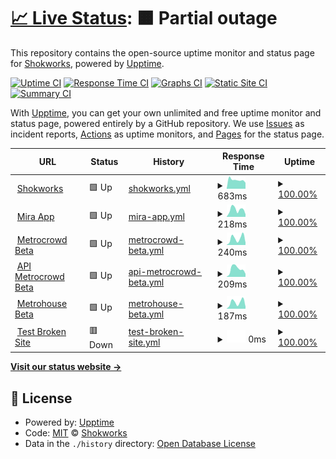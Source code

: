 # [📈 Live Status](https://shokworks.github.io/upptime): <!--live status--> **🟧 Partial outage**

This repository contains the open-source uptime monitor and status page for [Shokworks](https://shokworks.github.io/upptime), powered by [Upptime](https://github.com/upptime/upptime).

[![Uptime CI](https://github.com/shokworks/upptime/workflows/Uptime%20CI/badge.svg)](https://github.com/shokworks/upptime/actions?query=workflow%3A%22Uptime+CI%22)
[![Response Time CI](https://github.com/shokworks/upptime/workflows/Response%20Time%20CI/badge.svg)](https://github.com/shokworks/upptime/actions?query=workflow%3A%22Response+Time+CI%22)
[![Graphs CI](https://github.com/shokworks/upptime/workflows/Graphs%20CI/badge.svg)](https://github.com/shokworks/upptime/actions?query=workflow%3A%22Graphs+CI%22)
[![Static Site CI](https://github.com/shokworks/upptime/workflows/Static%20Site%20CI/badge.svg)](https://github.com/shokworks/upptime/actions?query=workflow%3A%22Static+Site+CI%22)
[![Summary CI](https://github.com/shokworks/upptime/workflows/Summary%20CI/badge.svg)](https://github.com/shokworks/upptime/actions?query=workflow%3A%22Summary+CI%22)

With [Upptime](https://upptime.js.org), you can get your own unlimited and free uptime monitor and status page, powered entirely by a GitHub repository. We use [Issues](https://github.com/shokworks/upptime/issues) as incident reports, [Actions](https://github.com/shokworks/upptime/actions) as uptime monitors, and [Pages](https://shokworks.github.io/upptime) for the status page.

<!--start: status pages-->
<!-- This summary is generated by Upptime (https://github.com/upptime/upptime) -->
<!-- Do not edit this manually, your changes will be overwritten -->
<!-- prettier-ignore -->
| URL | Status | History | Response Time | Uptime |
| --- | ------ | ------- | ------------- | ------ |
| <img alt="" src="https://favicons.githubusercontent.com/shokworks.io" height="13"> [Shokworks](https://shokworks.io) | 🟩 Up | [shokworks.yml](https://github.com/shokworks/upptime/commits/HEAD/history/shokworks.yml) | <details><summary><img alt="Response time graph" src="./graphs/shokworks/response-time-week.png" height="20"> 683ms</summary><br><a href="https://shokworks.github.io/upptime/history/shokworks"><img alt="Response time 1136" src="https://img.shields.io/endpoint?url=https%3A%2F%2Fraw.githubusercontent.com%2Fshokworks%2Fupptime%2FHEAD%2Fapi%2Fshokworks%2Fresponse-time.json"></a><br><a href="https://shokworks.github.io/upptime/history/shokworks"><img alt="24-hour response time 469" src="https://img.shields.io/endpoint?url=https%3A%2F%2Fraw.githubusercontent.com%2Fshokworks%2Fupptime%2FHEAD%2Fapi%2Fshokworks%2Fresponse-time-day.json"></a><br><a href="https://shokworks.github.io/upptime/history/shokworks"><img alt="7-day response time 683" src="https://img.shields.io/endpoint?url=https%3A%2F%2Fraw.githubusercontent.com%2Fshokworks%2Fupptime%2FHEAD%2Fapi%2Fshokworks%2Fresponse-time-week.json"></a><br><a href="https://shokworks.github.io/upptime/history/shokworks"><img alt="30-day response time 572" src="https://img.shields.io/endpoint?url=https%3A%2F%2Fraw.githubusercontent.com%2Fshokworks%2Fupptime%2FHEAD%2Fapi%2Fshokworks%2Fresponse-time-month.json"></a><br><a href="https://shokworks.github.io/upptime/history/shokworks"><img alt="1-year response time 1136" src="https://img.shields.io/endpoint?url=https%3A%2F%2Fraw.githubusercontent.com%2Fshokworks%2Fupptime%2FHEAD%2Fapi%2Fshokworks%2Fresponse-time-year.json"></a></details> | <details><summary><a href="https://shokworks.github.io/upptime/history/shokworks">100.00%</a></summary><a href="https://shokworks.github.io/upptime/history/shokworks"><img alt="All-time uptime 100.00%" src="https://img.shields.io/endpoint?url=https%3A%2F%2Fraw.githubusercontent.com%2Fshokworks%2Fupptime%2FHEAD%2Fapi%2Fshokworks%2Fuptime.json"></a><br><a href="https://shokworks.github.io/upptime/history/shokworks"><img alt="24-hour uptime 100.00%" src="https://img.shields.io/endpoint?url=https%3A%2F%2Fraw.githubusercontent.com%2Fshokworks%2Fupptime%2FHEAD%2Fapi%2Fshokworks%2Fuptime-day.json"></a><br><a href="https://shokworks.github.io/upptime/history/shokworks"><img alt="7-day uptime 100.00%" src="https://img.shields.io/endpoint?url=https%3A%2F%2Fraw.githubusercontent.com%2Fshokworks%2Fupptime%2FHEAD%2Fapi%2Fshokworks%2Fuptime-week.json"></a><br><a href="https://shokworks.github.io/upptime/history/shokworks"><img alt="30-day uptime 100.00%" src="https://img.shields.io/endpoint?url=https%3A%2F%2Fraw.githubusercontent.com%2Fshokworks%2Fupptime%2FHEAD%2Fapi%2Fshokworks%2Fuptime-month.json"></a><br><a href="https://shokworks.github.io/upptime/history/shokworks"><img alt="1-year uptime 100.00%" src="https://img.shields.io/endpoint?url=https%3A%2F%2Fraw.githubusercontent.com%2Fshokworks%2Fupptime%2FHEAD%2Fapi%2Fshokworks%2Fuptime-year.json"></a></details>
| <img alt="" src="https://favicons.githubusercontent.com/app.miraapp.io" height="13"> [Mira App](https://app.miraapp.io) | 🟩 Up | [mira-app.yml](https://github.com/shokworks/upptime/commits/HEAD/history/mira-app.yml) | <details><summary><img alt="Response time graph" src="./graphs/mira-app/response-time-week.png" height="20"> 218ms</summary><br><a href="https://shokworks.github.io/upptime/history/mira-app"><img alt="Response time 155" src="https://img.shields.io/endpoint?url=https%3A%2F%2Fraw.githubusercontent.com%2Fshokworks%2Fupptime%2FHEAD%2Fapi%2Fmira-app%2Fresponse-time.json"></a><br><a href="https://shokworks.github.io/upptime/history/mira-app"><img alt="24-hour response time 78" src="https://img.shields.io/endpoint?url=https%3A%2F%2Fraw.githubusercontent.com%2Fshokworks%2Fupptime%2FHEAD%2Fapi%2Fmira-app%2Fresponse-time-day.json"></a><br><a href="https://shokworks.github.io/upptime/history/mira-app"><img alt="7-day response time 218" src="https://img.shields.io/endpoint?url=https%3A%2F%2Fraw.githubusercontent.com%2Fshokworks%2Fupptime%2FHEAD%2Fapi%2Fmira-app%2Fresponse-time-week.json"></a><br><a href="https://shokworks.github.io/upptime/history/mira-app"><img alt="30-day response time 169" src="https://img.shields.io/endpoint?url=https%3A%2F%2Fraw.githubusercontent.com%2Fshokworks%2Fupptime%2FHEAD%2Fapi%2Fmira-app%2Fresponse-time-month.json"></a><br><a href="https://shokworks.github.io/upptime/history/mira-app"><img alt="1-year response time 155" src="https://img.shields.io/endpoint?url=https%3A%2F%2Fraw.githubusercontent.com%2Fshokworks%2Fupptime%2FHEAD%2Fapi%2Fmira-app%2Fresponse-time-year.json"></a></details> | <details><summary><a href="https://shokworks.github.io/upptime/history/mira-app">100.00%</a></summary><a href="https://shokworks.github.io/upptime/history/mira-app"><img alt="All-time uptime 100.00%" src="https://img.shields.io/endpoint?url=https%3A%2F%2Fraw.githubusercontent.com%2Fshokworks%2Fupptime%2FHEAD%2Fapi%2Fmira-app%2Fuptime.json"></a><br><a href="https://shokworks.github.io/upptime/history/mira-app"><img alt="24-hour uptime 100.00%" src="https://img.shields.io/endpoint?url=https%3A%2F%2Fraw.githubusercontent.com%2Fshokworks%2Fupptime%2FHEAD%2Fapi%2Fmira-app%2Fuptime-day.json"></a><br><a href="https://shokworks.github.io/upptime/history/mira-app"><img alt="7-day uptime 100.00%" src="https://img.shields.io/endpoint?url=https%3A%2F%2Fraw.githubusercontent.com%2Fshokworks%2Fupptime%2FHEAD%2Fapi%2Fmira-app%2Fuptime-week.json"></a><br><a href="https://shokworks.github.io/upptime/history/mira-app"><img alt="30-day uptime 100.00%" src="https://img.shields.io/endpoint?url=https%3A%2F%2Fraw.githubusercontent.com%2Fshokworks%2Fupptime%2FHEAD%2Fapi%2Fmira-app%2Fuptime-month.json"></a><br><a href="https://shokworks.github.io/upptime/history/mira-app"><img alt="1-year uptime 100.00%" src="https://img.shields.io/endpoint?url=https%3A%2F%2Fraw.githubusercontent.com%2Fshokworks%2Fupptime%2FHEAD%2Fapi%2Fmira-app%2Fuptime-year.json"></a></details>
| <img alt="" src="https://favicons.githubusercontent.com/app-beta.metrocrowd.io" height="13"> [Metrocrowd Beta](https://app-beta.metrocrowd.io) | 🟩 Up | [metrocrowd-beta.yml](https://github.com/shokworks/upptime/commits/HEAD/history/metrocrowd-beta.yml) | <details><summary><img alt="Response time graph" src="./graphs/metrocrowd-beta/response-time-week.png" height="20"> 240ms</summary><br><a href="https://shokworks.github.io/upptime/history/metrocrowd-beta"><img alt="Response time 175" src="https://img.shields.io/endpoint?url=https%3A%2F%2Fraw.githubusercontent.com%2Fshokworks%2Fupptime%2FHEAD%2Fapi%2Fmetrocrowd-beta%2Fresponse-time.json"></a><br><a href="https://shokworks.github.io/upptime/history/metrocrowd-beta"><img alt="24-hour response time 84" src="https://img.shields.io/endpoint?url=https%3A%2F%2Fraw.githubusercontent.com%2Fshokworks%2Fupptime%2FHEAD%2Fapi%2Fmetrocrowd-beta%2Fresponse-time-day.json"></a><br><a href="https://shokworks.github.io/upptime/history/metrocrowd-beta"><img alt="7-day response time 240" src="https://img.shields.io/endpoint?url=https%3A%2F%2Fraw.githubusercontent.com%2Fshokworks%2Fupptime%2FHEAD%2Fapi%2Fmetrocrowd-beta%2Fresponse-time-week.json"></a><br><a href="https://shokworks.github.io/upptime/history/metrocrowd-beta"><img alt="30-day response time 212" src="https://img.shields.io/endpoint?url=https%3A%2F%2Fraw.githubusercontent.com%2Fshokworks%2Fupptime%2FHEAD%2Fapi%2Fmetrocrowd-beta%2Fresponse-time-month.json"></a><br><a href="https://shokworks.github.io/upptime/history/metrocrowd-beta"><img alt="1-year response time 175" src="https://img.shields.io/endpoint?url=https%3A%2F%2Fraw.githubusercontent.com%2Fshokworks%2Fupptime%2FHEAD%2Fapi%2Fmetrocrowd-beta%2Fresponse-time-year.json"></a></details> | <details><summary><a href="https://shokworks.github.io/upptime/history/metrocrowd-beta">100.00%</a></summary><a href="https://shokworks.github.io/upptime/history/metrocrowd-beta"><img alt="All-time uptime 100.00%" src="https://img.shields.io/endpoint?url=https%3A%2F%2Fraw.githubusercontent.com%2Fshokworks%2Fupptime%2FHEAD%2Fapi%2Fmetrocrowd-beta%2Fuptime.json"></a><br><a href="https://shokworks.github.io/upptime/history/metrocrowd-beta"><img alt="24-hour uptime 100.00%" src="https://img.shields.io/endpoint?url=https%3A%2F%2Fraw.githubusercontent.com%2Fshokworks%2Fupptime%2FHEAD%2Fapi%2Fmetrocrowd-beta%2Fuptime-day.json"></a><br><a href="https://shokworks.github.io/upptime/history/metrocrowd-beta"><img alt="7-day uptime 100.00%" src="https://img.shields.io/endpoint?url=https%3A%2F%2Fraw.githubusercontent.com%2Fshokworks%2Fupptime%2FHEAD%2Fapi%2Fmetrocrowd-beta%2Fuptime-week.json"></a><br><a href="https://shokworks.github.io/upptime/history/metrocrowd-beta"><img alt="30-day uptime 100.00%" src="https://img.shields.io/endpoint?url=https%3A%2F%2Fraw.githubusercontent.com%2Fshokworks%2Fupptime%2FHEAD%2Fapi%2Fmetrocrowd-beta%2Fuptime-month.json"></a><br><a href="https://shokworks.github.io/upptime/history/metrocrowd-beta"><img alt="1-year uptime 100.00%" src="https://img.shields.io/endpoint?url=https%3A%2F%2Fraw.githubusercontent.com%2Fshokworks%2Fupptime%2FHEAD%2Fapi%2Fmetrocrowd-beta%2Fuptime-year.json"></a></details>
| <img alt="" src="https://favicons.githubusercontent.com/api-beta.metrocrowd.io" height="13"> [API Metrocrowd Beta](https://api-beta.metrocrowd.io/api/docs/) | 🟩 Up | [api-metrocrowd-beta.yml](https://github.com/shokworks/upptime/commits/HEAD/history/api-metrocrowd-beta.yml) | <details><summary><img alt="Response time graph" src="./graphs/api-metrocrowd-beta/response-time-week.png" height="20"> 209ms</summary><br><a href="https://shokworks.github.io/upptime/history/api-metrocrowd-beta"><img alt="Response time 139" src="https://img.shields.io/endpoint?url=https%3A%2F%2Fraw.githubusercontent.com%2Fshokworks%2Fupptime%2FHEAD%2Fapi%2Fapi-metrocrowd-beta%2Fresponse-time.json"></a><br><a href="https://shokworks.github.io/upptime/history/api-metrocrowd-beta"><img alt="24-hour response time 81" src="https://img.shields.io/endpoint?url=https%3A%2F%2Fraw.githubusercontent.com%2Fshokworks%2Fupptime%2FHEAD%2Fapi%2Fapi-metrocrowd-beta%2Fresponse-time-day.json"></a><br><a href="https://shokworks.github.io/upptime/history/api-metrocrowd-beta"><img alt="7-day response time 209" src="https://img.shields.io/endpoint?url=https%3A%2F%2Fraw.githubusercontent.com%2Fshokworks%2Fupptime%2FHEAD%2Fapi%2Fapi-metrocrowd-beta%2Fresponse-time-week.json"></a><br><a href="https://shokworks.github.io/upptime/history/api-metrocrowd-beta"><img alt="30-day response time 142" src="https://img.shields.io/endpoint?url=https%3A%2F%2Fraw.githubusercontent.com%2Fshokworks%2Fupptime%2FHEAD%2Fapi%2Fapi-metrocrowd-beta%2Fresponse-time-month.json"></a><br><a href="https://shokworks.github.io/upptime/history/api-metrocrowd-beta"><img alt="1-year response time 139" src="https://img.shields.io/endpoint?url=https%3A%2F%2Fraw.githubusercontent.com%2Fshokworks%2Fupptime%2FHEAD%2Fapi%2Fapi-metrocrowd-beta%2Fresponse-time-year.json"></a></details> | <details><summary><a href="https://shokworks.github.io/upptime/history/api-metrocrowd-beta">100.00%</a></summary><a href="https://shokworks.github.io/upptime/history/api-metrocrowd-beta"><img alt="All-time uptime 100.00%" src="https://img.shields.io/endpoint?url=https%3A%2F%2Fraw.githubusercontent.com%2Fshokworks%2Fupptime%2FHEAD%2Fapi%2Fapi-metrocrowd-beta%2Fuptime.json"></a><br><a href="https://shokworks.github.io/upptime/history/api-metrocrowd-beta"><img alt="24-hour uptime 100.00%" src="https://img.shields.io/endpoint?url=https%3A%2F%2Fraw.githubusercontent.com%2Fshokworks%2Fupptime%2FHEAD%2Fapi%2Fapi-metrocrowd-beta%2Fuptime-day.json"></a><br><a href="https://shokworks.github.io/upptime/history/api-metrocrowd-beta"><img alt="7-day uptime 100.00%" src="https://img.shields.io/endpoint?url=https%3A%2F%2Fraw.githubusercontent.com%2Fshokworks%2Fupptime%2FHEAD%2Fapi%2Fapi-metrocrowd-beta%2Fuptime-week.json"></a><br><a href="https://shokworks.github.io/upptime/history/api-metrocrowd-beta"><img alt="30-day uptime 100.00%" src="https://img.shields.io/endpoint?url=https%3A%2F%2Fraw.githubusercontent.com%2Fshokworks%2Fupptime%2FHEAD%2Fapi%2Fapi-metrocrowd-beta%2Fuptime-month.json"></a><br><a href="https://shokworks.github.io/upptime/history/api-metrocrowd-beta"><img alt="1-year uptime 100.00%" src="https://img.shields.io/endpoint?url=https%3A%2F%2Fraw.githubusercontent.com%2Fshokworks%2Fupptime%2FHEAD%2Fapi%2Fapi-metrocrowd-beta%2Fuptime-year.json"></a></details>
| <img alt="" src="https://favicons.githubusercontent.com/app-beta.metrohouse.io" height="13"> [Metrohouse Beta](https://app-beta.metrohouse.io) | 🟩 Up | [metrohouse-beta.yml](https://github.com/shokworks/upptime/commits/HEAD/history/metrohouse-beta.yml) | <details><summary><img alt="Response time graph" src="./graphs/metrohouse-beta/response-time-week.png" height="20"> 187ms</summary><br><a href="https://shokworks.github.io/upptime/history/metrohouse-beta"><img alt="Response time 131" src="https://img.shields.io/endpoint?url=https%3A%2F%2Fraw.githubusercontent.com%2Fshokworks%2Fupptime%2FHEAD%2Fapi%2Fmetrohouse-beta%2Fresponse-time.json"></a><br><a href="https://shokworks.github.io/upptime/history/metrohouse-beta"><img alt="24-hour response time 59" src="https://img.shields.io/endpoint?url=https%3A%2F%2Fraw.githubusercontent.com%2Fshokworks%2Fupptime%2FHEAD%2Fapi%2Fmetrohouse-beta%2Fresponse-time-day.json"></a><br><a href="https://shokworks.github.io/upptime/history/metrohouse-beta"><img alt="7-day response time 187" src="https://img.shields.io/endpoint?url=https%3A%2F%2Fraw.githubusercontent.com%2Fshokworks%2Fupptime%2FHEAD%2Fapi%2Fmetrohouse-beta%2Fresponse-time-week.json"></a><br><a href="https://shokworks.github.io/upptime/history/metrohouse-beta"><img alt="30-day response time 141" src="https://img.shields.io/endpoint?url=https%3A%2F%2Fraw.githubusercontent.com%2Fshokworks%2Fupptime%2FHEAD%2Fapi%2Fmetrohouse-beta%2Fresponse-time-month.json"></a><br><a href="https://shokworks.github.io/upptime/history/metrohouse-beta"><img alt="1-year response time 131" src="https://img.shields.io/endpoint?url=https%3A%2F%2Fraw.githubusercontent.com%2Fshokworks%2Fupptime%2FHEAD%2Fapi%2Fmetrohouse-beta%2Fresponse-time-year.json"></a></details> | <details><summary><a href="https://shokworks.github.io/upptime/history/metrohouse-beta">100.00%</a></summary><a href="https://shokworks.github.io/upptime/history/metrohouse-beta"><img alt="All-time uptime 99.98%" src="https://img.shields.io/endpoint?url=https%3A%2F%2Fraw.githubusercontent.com%2Fshokworks%2Fupptime%2FHEAD%2Fapi%2Fmetrohouse-beta%2Fuptime.json"></a><br><a href="https://shokworks.github.io/upptime/history/metrohouse-beta"><img alt="24-hour uptime 100.00%" src="https://img.shields.io/endpoint?url=https%3A%2F%2Fraw.githubusercontent.com%2Fshokworks%2Fupptime%2FHEAD%2Fapi%2Fmetrohouse-beta%2Fuptime-day.json"></a><br><a href="https://shokworks.github.io/upptime/history/metrohouse-beta"><img alt="7-day uptime 100.00%" src="https://img.shields.io/endpoint?url=https%3A%2F%2Fraw.githubusercontent.com%2Fshokworks%2Fupptime%2FHEAD%2Fapi%2Fmetrohouse-beta%2Fuptime-week.json"></a><br><a href="https://shokworks.github.io/upptime/history/metrohouse-beta"><img alt="30-day uptime 100.00%" src="https://img.shields.io/endpoint?url=https%3A%2F%2Fraw.githubusercontent.com%2Fshokworks%2Fupptime%2FHEAD%2Fapi%2Fmetrohouse-beta%2Fuptime-month.json"></a><br><a href="https://shokworks.github.io/upptime/history/metrohouse-beta"><img alt="1-year uptime 99.98%" src="https://img.shields.io/endpoint?url=https%3A%2F%2Fraw.githubusercontent.com%2Fshokworks%2Fupptime%2FHEAD%2Fapi%2Fmetrohouse-beta%2Fuptime-year.json"></a></details>
| <img alt="" src="https://favicons.githubusercontent.com/thissitedoesnotexist.koj.co" height="13"> [Test Broken Site](https://thissitedoesnotexist.koj.co) | 🟥 Down | [test-broken-site.yml](https://github.com/shokworks/upptime/commits/HEAD/history/test-broken-site.yml) | <details><summary><img alt="Response time graph" src="./graphs/test-broken-site/response-time-week.png" height="20"> 0ms</summary><br><a href="https://shokworks.github.io/upptime/history/test-broken-site"><img alt="Response time 0" src="https://img.shields.io/endpoint?url=https%3A%2F%2Fraw.githubusercontent.com%2Fshokworks%2Fupptime%2FHEAD%2Fapi%2Ftest-broken-site%2Fresponse-time.json"></a><br><a href="https://shokworks.github.io/upptime/history/test-broken-site"><img alt="24-hour response time 0" src="https://img.shields.io/endpoint?url=https%3A%2F%2Fraw.githubusercontent.com%2Fshokworks%2Fupptime%2FHEAD%2Fapi%2Ftest-broken-site%2Fresponse-time-day.json"></a><br><a href="https://shokworks.github.io/upptime/history/test-broken-site"><img alt="7-day response time 0" src="https://img.shields.io/endpoint?url=https%3A%2F%2Fraw.githubusercontent.com%2Fshokworks%2Fupptime%2FHEAD%2Fapi%2Ftest-broken-site%2Fresponse-time-week.json"></a><br><a href="https://shokworks.github.io/upptime/history/test-broken-site"><img alt="30-day response time 0" src="https://img.shields.io/endpoint?url=https%3A%2F%2Fraw.githubusercontent.com%2Fshokworks%2Fupptime%2FHEAD%2Fapi%2Ftest-broken-site%2Fresponse-time-month.json"></a><br><a href="https://shokworks.github.io/upptime/history/test-broken-site"><img alt="1-year response time 0" src="https://img.shields.io/endpoint?url=https%3A%2F%2Fraw.githubusercontent.com%2Fshokworks%2Fupptime%2FHEAD%2Fapi%2Ftest-broken-site%2Fresponse-time-year.json"></a></details> | <details><summary><a href="https://shokworks.github.io/upptime/history/test-broken-site">100.00%</a></summary><a href="https://shokworks.github.io/upptime/history/test-broken-site"><img alt="All-time uptime 100.00%" src="https://img.shields.io/endpoint?url=https%3A%2F%2Fraw.githubusercontent.com%2Fshokworks%2Fupptime%2FHEAD%2Fapi%2Ftest-broken-site%2Fuptime.json"></a><br><a href="https://shokworks.github.io/upptime/history/test-broken-site"><img alt="24-hour uptime 100.00%" src="https://img.shields.io/endpoint?url=https%3A%2F%2Fraw.githubusercontent.com%2Fshokworks%2Fupptime%2FHEAD%2Fapi%2Ftest-broken-site%2Fuptime-day.json"></a><br><a href="https://shokworks.github.io/upptime/history/test-broken-site"><img alt="7-day uptime 100.00%" src="https://img.shields.io/endpoint?url=https%3A%2F%2Fraw.githubusercontent.com%2Fshokworks%2Fupptime%2FHEAD%2Fapi%2Ftest-broken-site%2Fuptime-week.json"></a><br><a href="https://shokworks.github.io/upptime/history/test-broken-site"><img alt="30-day uptime 100.00%" src="https://img.shields.io/endpoint?url=https%3A%2F%2Fraw.githubusercontent.com%2Fshokworks%2Fupptime%2FHEAD%2Fapi%2Ftest-broken-site%2Fuptime-month.json"></a><br><a href="https://shokworks.github.io/upptime/history/test-broken-site"><img alt="1-year uptime 100.00%" src="https://img.shields.io/endpoint?url=https%3A%2F%2Fraw.githubusercontent.com%2Fshokworks%2Fupptime%2FHEAD%2Fapi%2Ftest-broken-site%2Fuptime-year.json"></a></details>

<!--end: status pages-->

[**Visit our status website →**](https://shokworks.github.io/upptime)

## 📄 License

- Powered by: [Upptime](https://github.com/upptime/upptime)
- Code: [MIT](./LICENSE) © [Shokworks](https://shokworks.github.io/upptime)
- Data in the `./history` directory: [Open Database License](https://opendatacommons.org/licenses/odbl/1-0/)
